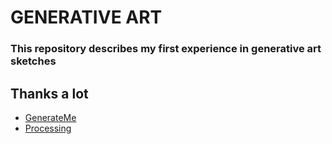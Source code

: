 # GENERATIVE ART

<h3> This repository describes my first experience in generative art sketches </h3>

## Thanks a lot 

- [GenerateMe](https://github.com/tsulej/GenerateMe#processing-3)
- [Processing](https://processing.org/)
